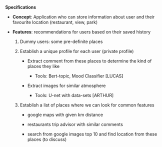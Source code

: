 **Specifications**

- **Concept**: Application who can store information about user and their favourite location (restaurant, view, park)

- **Features**: recommendations for users based on their saved history

  1. Dummy users: some pre-definite places 

  2. Establish a unique profile for each user (private profile)

     - Extract comment from these places to determine the kind of places they like 
       - Tools: Bert-topic, Mood Classifier [LUCAS]

     - Extract images for similar atmosphere
       - Tools: U-net with data-sets [ARTHUR]

  3. Establish a list of places where we can look for common features

     - google maps with given km distance 

     - restaurants trip advisor with similar comments
     - search from google images top 10 and find location from these places (to discuss)